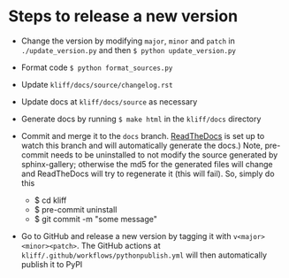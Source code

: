 # Steps to release a new version

- Change the version by modifying `major`, `minor` and `patch` in `./update_version.py`
  and then `$ python update_version.py`
 
- Format code `$ python format_sources.py`
 
- Update `kliff/docs/source/changelog.rst`
 
- Update docs at `kliff/docs/source` as necessary
 
- Generate docs by running `$ make html` in the `kliff/docs` directory
 
- Commit and merge it to the `docs` branch. [ReadTheDocs](https://readthedocs.org)
  is set up to watch this branch and will automatically generate the docs.)
  Note, pre-commit needs to be uninstalled to not modify the source generated by 
  sphinx-gallery; otherwise the md5 for the generated files will change and 
  ReadTheDocs will try to regenerate it (this will fail). So, simply do this
  - $ cd kliff 
  - $ pre-commit uninstall
  - $ git commit -m "some message"
 
- Go to GitHub and release a new version by tagging it with `v<major><minor><patch>`.
  The GitHub actions at `kliff/.github/workflows/pythonpublish.yml` will then
  automatically publish it to PyPI

